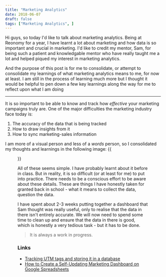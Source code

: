 ```yaml
---
title: "Marketing Analytics"
date: 2018-06-07
draft: false
tags: ["Marketing Analytics", ]
---
```


Hi guys, so today I'd like to talk about marketing analytics. Being at Reonomy for a year, I have learnt a lot about marketing and how data is so important and crucial in marketing. I'd like to credit my mentor, Sam, for being such a patient and knowledgable mentor who have really taught me a lot and helped piqued my interest in marketing analytics. 

And the purpose of this post is for me to consolidate, or attempt to consolidate my learnings of what marketing analytics means to me, for now at least. I am still in the process of learning much more but I thought it would be helpful to pen down a few key learnings along the way for me to reflect upon what I am doing

---

It is so important to be able to know and track how _effective_ your marketing campaigns truly are. One of the major difficulties the marketing industry face today is:

1. The accuracy of the data that is being tracked
2. How to draw insights from it
3. How to sync marketing-sales information

I am more of a visual person and less of a _words_ person, so I consolidated my thoughts and learnings in the following image:
{{<figure src="/static/posts/marketing_difficulties.png" alt= "Learning the difficulties in Marketing" caption="Learning the difficulties in Marketing">}}

All of these seems simple. I have probably learnt about it before in class. But in reality, it is so difficult (or at least for me) to put into practice. There needs to be a conscious effort to be aware about these details. These are things I have honestly taken for granted back in school - what it means to collect the data, question the data. 

I have spent about 2-3 weeks putting together a dashboard that Sam thought was really useful, only to realise that the data in there isn't entirely accurate. We will now need to spend some time to clean up and ensure that the data in there is good, which is honestly a very tedious task - but it has to be done. 

> It is always a work in progress.

### Links

- [Tracking UTM tags and storing it in a database][1]
- [How to Create a Self-Updating Marketing Dashboard on Google Spreadsheets][2]


[1]: (https://jennamolby.com/how-to-use-cookies-to-capture-url-parameters/) 
[2]: (https://goo.gl/J2hmB5)
